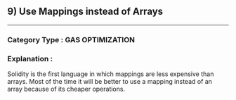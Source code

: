 ##  9) Use Mappings instead of Arrays

---

### **Category Type** : GAS OPTIMIZATION


### **Explanation** :

Solidity is the first language in which mappings are less expensive than arrays.
Most of the time it will be better to use a mapping instead of an array because of its cheaper operations.





